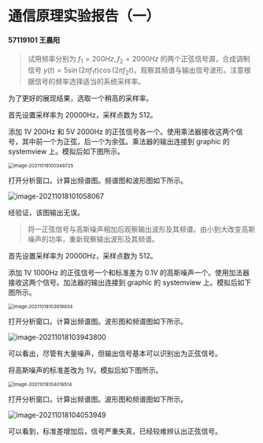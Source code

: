 # 通信原理实验报告（一）

#### **57119101 王晨阳**

> 试用频率分别为 $f_1=200Hz,f_2=2000Hz$ 的两个正弦信号源，合成调制信号 $y(t)=5\sin{(2\pi f_1 t)}\cos{(2\pi f_2 t)}$，观察其频谱与输出信号波形。注意根据信号的频率选择适当的系统采样率。

为了更好的展现结果，选取一个稍高的采样率。

首先设置采样率为 20000Hz，采样点数为 512。

添加 1V 200Hz 和 5V 2000Hz 的正弦信号各一个。使用乘法器接收这两个信号，其中前一个为正弦，后一个为余弦。乘法器的输出连接到 graphic 的 systemview 上。模拟后如下图所示。

<img src="C:/Users/83442/AppData/Roaming/Typora/typora-user-images/image-20211018100346725.png" alt="image-20211018100346725" style="zoom:67%;" />

打开分析窗口。计算出频谱图。频谱图和波形图如下所示。

![image-20211018101058067](C:/Users/83442/AppData/Roaming/Typora/typora-user-images/image-20211018101058067.png)

经验证，该图输出无误。



> 将一正弦信号与高斯噪声相加后观察输出波形及其频谱。由小到大改变高斯噪声的功率，重新观察输出波形及其频谱。

首先设置采样率为 20000Hz，采样点数为 512。

添加 1V 1000Hz 的正弦信号一个和标准差为 0.1V 的高斯噪声一个。使用加法器接收这两个信号。加法器的输出连接到 graphic 的 systemview 上。模拟后如下图所示。

<img src="C:/Users/83442/AppData/Roaming/Typora/typora-user-images/image-20211018103919934.png" alt="image-20211018103919934" style="zoom:67%;" />

打开分析窗口。计算出频谱图。波形图和频谱图如下所示。

![image-20211018103943800](C:/Users/83442/AppData/Roaming/Typora/typora-user-images/image-20211018103943800.png)

可以看出，尽管有大量噪声，但输出信号基本可以识别出为正弦信号。

将高斯噪声的标准差改为 1V。模拟后如下图所示。

<img src="C:/Users/83442/AppData/Roaming/Typora/typora-user-images/image-20211018104016514.png" alt="image-20211018104016514" style="zoom:67%;" />

打开分析窗口。计算出频谱图。波形图和频谱图如下所示。

![image-20211018104053949](C:/Users/83442/AppData/Roaming/Typora/typora-user-images/image-20211018104053949.png)

可以看到，标准差增加后，信号严重失真，已经较难辨认出正弦信号。